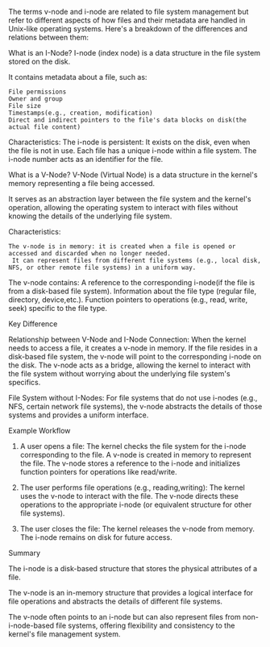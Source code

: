 The terms v-node and i-node are related to file system management but refer to different aspects of how files and their metadata are handled in Unix-like operating systems. Here's a breakdown of the differences and relations between them:

What is an I-Node?
I-node (index node) is a data structure in the file system stored on the disk.

It contains metadata about a file, such as:

    File permissions
    Owner and group
    File size
    Timestamps(e.g., creation, modification)
    Direct and indirect pointers to the file's data blocks on disk(the actual file content)
Characteristics:
    The i-node is persistent: It exists on the disk, even when the file is not in use.
    Each file has a unique i-node within a file system. The i-node number acts as an identifier for the file.

What is a V-Node?
V-Node (Virtual Node) is a data structure in the kernel's memory representing a file being accessed.

It serves as an abstraction layer between the file system and the kernel's operation, allowing the operating system to interact with files without knowing the details of the underlying file system.

Characteristics:

    The v-node is in memory: it is created when a file is opened or accessed and discarded when no longer needed.
     It can represent files from different file systems (e.g., local disk, NFS, or other remote file systems) in a uniform way.

The v-node contains:
     A reference to the corresponding i-node(if the file is from a disk-based file system).
    Information about the file type (regular file, directory, device,etc.).
    Function pointers to operations (e.g., read, write, seek) specific to the file type.

Key Difference




Relationship between V-Node and I-Node
Connection:
    When the kernel needs to access a file, it creates a v-node in memory.
    If the file resides in a disk-based file system, the v-node will point to the corresponding i-node on the disk.
    The v-node acts as a bridge, allowing the kernel to interact with the file system without worrying about the underlying file system's specifics.
 
File System without I-Nodes:
    For file systems that do not use i-nodes (e.g., NFS, certain network file systems), the v-node abstracts the details of those systems and provides a uniform interface.

 Example Workflow
   1. A user opens a file:
        The kernel checks the file system for the i-node corresponding to the file.
        A v-node is created in memory to represent the file.
        The v-node stores a reference to the i-node and initializes function pointers for operations like read/write.
   2. The user performs file operations (e.g., reading,writing):
        The kernel uses the v-node to interact with the file.
        The v-node directs these operations to the appropriate i-node (or equivalent structure for other file systems).

   3. The user closes the file:
        The kernel releases the v-node from memory.
        The i-node remains on disk for future access.


Summary

The i-node is a disk-based structure that stores the physical attributes of a file.

The v-node is an in-memory structure that provides a logical interface for file operations and abstracts the details of different file systems.

The v-node often points to an i-node but can also represent files from non-i-node-based file systems, offering flexibility and consistency to the kernel's file management system.
